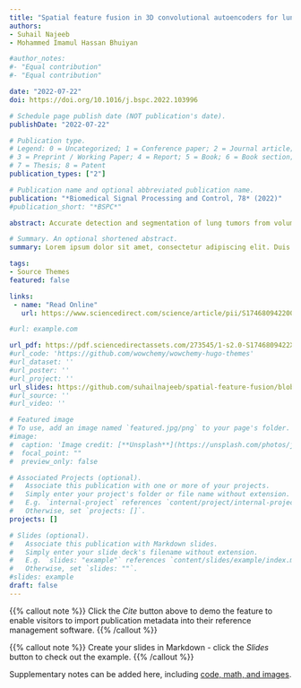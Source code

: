 ```yaml
---
title: "Spatial feature fusion in 3D convolutional autoencoders for lung tumor segmentation from 3D CT images"
authors:
- Suhail Najeeb
- Mohammed Imamul Hassan Bhuiyan

#author_notes:
#- "Equal contribution"
#- "Equal contribution"

date: "2022-07-22"
doi: https://doi.org/10.1016/j.bspc.2022.103996

# Schedule page publish date (NOT publication's date).
publishDate: "2022-07-22"

# Publication type.
# Legend: 0 = Uncategorized; 1 = Conference paper; 2 = Journal article;
# 3 = Preprint / Working Paper; 4 = Report; 5 = Book; 6 = Book section;
# 7 = Thesis; 8 = Patent
publication_types: ["2"]

# Publication name and optional abbreviated publication name.
publication: "*Biomedical Signal Processing and Control, 78* (2022)"
#publication_short: "*BSPC*"

abstract: Accurate detection and segmentation of lung tumors from volumetric CT scans is a critical area of research for the development of computer aided diagnosis systems for lung cancer. Several existing methods of 2D biomedical image segmentation based on convolutional autoencoders show decent performance for the task. However, it is imperative to make use of volumetric data for 3D segmentation tasks. Existing 3D segmentation networks are computationally expensive and have several limitations. In this paper, we introduce a novel approach which makes use of the spatial features learned at different levels of a 2D convolutional autoencoder to create a 3D segmentation network capable of more efficiently utilizing spatial and volumetric information. Our studies show that without any major changes to the underlying architecture and minimum computational overhead, our proposed approach can improve lung tumor segmentation performance by 1.61%, 2.25%, and 2.42% respectively for the 3D-UNet, 3D-MultiResUNet, and Recurrent-3D-DenseUNet networks on the LOTUS dataset in terms of mean 2D dice coefficient. Our proposed models also respectively report 7.58%, 2.32%, and 4.28% improvement in terms of 3D dice coefficient. The proposed modified version of the 3D-MultiResUNet network outperforms existing segmentation architectures on the dataset with a mean 2D dice coefficient of 0.8669. A key feature of our proposed method is that it can be applied to different convolutional autoencoder based segmentation networks to improve segmentation performance.

# Summary. An optional shortened abstract.
summary: Lorem ipsum dolor sit amet, consectetur adipiscing elit. Duis posuere tellus ac convallis placerat. Proin tincidunt magna sed ex sollicitudin condimentum.

tags:
- Source Themes
featured: false

links:
 - name: "Read Online"
   url: https://www.sciencedirect.com/science/article/pii/S174680942200444X?casa_token=X-Q6xxJMUTgAAAAA:obFFHXJATpV7j-oAybaqx8dZYB2xGfeTh6KQ_C2WxXFruL3etqAsU_nsqy4Nr93Chfv7Inxubg

#url: example.com

url_pdf: https://pdf.sciencedirectassets.com/273545/1-s2.0-S1746809422X00050/1-s2.0-S174680942200444X/main.pdf?X-Amz-Security-Token=IQoJb3JpZ2luX2VjEMP%2F%2F%2F%2F%2F%2F%2F%2F%2F%2FwEaCXVzLWVhc3QtMSJGMEQCIF8SKzZyo4bOWvXNrUf2UpXg%2BmF8tjsW%2FD1hLqIhISh9AiB8L33g%2F7RdiBT%2FijLG2JzF5oda5DjmrsJSQU4GSc1mnCrVBAi7%2F%2F%2F%2F%2F%2F%2F%2F%2F%2F8BEAUaDDA1OTAwMzU0Njg2NSIMooMWYelr8nWcl9HzKqkEsHgqp2eDLIj4xBTGnYd5qyY56FbK5kgWd7LJ%2FQwXv%2BPB6llILKMOZxYgMtFElnAoKJ4NevitLMvaxxYMTGj9p2dD5nALRK0sKY8a854P%2BnkoiYIP8frdCgsJOHCJ3ESdbxt%2BWnjU%2FvTAxyiYME6Ohl%2FhTYFkv4mxX%2FG3OtT0F0gDt8dOyCl5dPooetKHET2BSzqI94jwMtS9pcdc47tj0Vy9PwmyiuHmbQyaY%2FiYeXglikuq4eC63N7snayHOGDtNnr14axq6LX1NCNO27jzDy5iBZNHVAaGdGukDAVLlUsIzua8rZ%2Fu%2FGzfl60bIU8UogylHqALX7x2uZsq1rtkeRYuSjteQVTVj4Gjtp4FuiDFOcBr94HgbZ5mLuacrdvkBhNj4%2FfqMKogsD9it%2F5BXhRmKf5y64R%2BYKI52GpqQjjGSQWdR9mNkEqaPYGKE4AZULWVV7PvD2p70dNupMXqrKD0yZZpvHUb11hKuvjDtQ1YDQ2UnlBpTtU%2FvjAb6J8unQeG3s%2F0fIadiEgzeWac4dagZ%2FyIDVZGXDA%2FXDI5Tnw6jDnVwPK0wEFKX4Tp64myKrSOO50VRd8N0ENruoPwcA0Cp%2FeF303%2BqU9GQfnajblpmML0izJ%2B5%2F2B8h5uIK06EGNNv9hqHkmTPkoOMrP3l6pu%2BLY8IHGMefQuX2MK0%2BaeGb22stSUbfBlONF7XalwAwMrVvOpGs8z7g85aRwWsOT41nvv8%2FY8DTCBhMObBjqqAcUeoCD6cNn8HnLT3CW7kGOlU%2BmHZwM%2FQUgm6EYoJyfj%2F%2BbOUCjojQsuKc6MImwza9bkgozUraMIfE4ZG7Gtzu3fg3uHfvt8GFnyeLXHXONtb2PkWgN5mupfGGOWRvlsxtt1vsboUCN4Coj4qndV9Zz0hV1osRyo1FEfuyBzNeZrZ6x3c2htw6HEFZ%2BisMry7xmhLfznGye0gh1gLHVYe8tIMiX%2Ff6vykNO%2B&X-Amz-Algorithm=AWS4-HMAC-SHA256&X-Amz-Date=20221113T105339Z&X-Amz-SignedHeaders=host&X-Amz-Expires=300&X-Amz-Credential=ASIAQ3PHCVTYWP6BF2GI%2F20221113%2Fus-east-1%2Fs3%2Faws4_request&X-Amz-Signature=b9699deac0db01a4347287b6bc57a9a375783b0f3866c1d8cdc3fce2dfa08727&hash=63ba0220e66eec7e4895ab97aaea9773aff0b432415d6b2dbc1c1c7c228322e1&host=68042c943591013ac2b2430a89b270f6af2c76d8dfd086a07176afe7c76c2c61&pii=S174680942200444X&tid=spdf-efa1a12f-e548-4099-a25f-f479fb5ebdf4&sid=6b46bf4f74a3574a0e7a59e8af08c0fd2294gxrqa&type=client&ua=4d505c5101575350560756&rr=7696f7024a9fdf1c
#url_code: 'https://github.com/wowchemy/wowchemy-hugo-themes'
#url_dataset: ''
#url_poster: ''
#url_project: ''
url_slides: https://github.com/suhailnajeeb/spatial-feature-fusion/blob/main/slide/multi-scale-spatial-feature-fusion.pdf
#url_source: ''
#url_video: ''

# Featured image
# To use, add an image named `featured.jpg/png` to your page's folder. 
#image:
#  caption: 'Image credit: [**Unsplash**](https://unsplash.com/photos/jdD8gXaTZsc)'
#  focal_point: ""
#  preview_only: false

# Associated Projects (optional).
#   Associate this publication with one or more of your projects.
#   Simply enter your project's folder or file name without extension.
#   E.g. `internal-project` references `content/project/internal-project/index.md`.
#   Otherwise, set `projects: []`.
projects: []

# Slides (optional).
#   Associate this publication with Markdown slides.
#   Simply enter your slide deck's filename without extension.
#   E.g. `slides: "example"` references `content/slides/example/index.md`.
#   Otherwise, set `slides: ""`.
#slides: example
draft: false
---
```


{{% callout note %}}
Click the *Cite* button above to demo the feature to enable visitors to import publication metadata into their reference management software.
{{% /callout %}}

{{% callout note %}}
Create your slides in Markdown - click the *Slides* button to check out the example.
{{% /callout %}}

Supplementary notes can be added here, including [code, math, and images](https://wowchemy.com/docs/writing-markdown-latex/).
